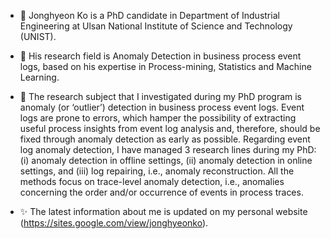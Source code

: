 - 👋 Jonghyeon Ko is a PhD candidate in Department of Industrial Engineering at Ulsan National Institute of Science and Technology (UNIST).

- 👀 His research field is  Anomaly Detection in business process event logs, based on his expertise in Process-mining, Statistics and Machine Learning. 

- 🌱 The research subject that I investigated during my PhD program is anomaly (or ‘outlier’) detection in business process event logs. Event logs are prone to errors, which hamper the possibility of
extracting useful process insights from event log analysis and, therefore, should be fixed through anomaly detection as early as possible. Regarding event log anomaly detection, I have managed 3 research lines during my PhD: (i)
anomaly detection in offline settings, (ii) anomaly detection in online settings, and (iii) log repairing, i.e., anomaly reconstruction. All the methods focus on trace-level anomaly detection, i.e., anomalies
concerning the order and/or occurrence of events in process traces.

- ✨ The latest information about me is updated on my personal website (https://sites.google.com/view/jonghyeonko).

<!---
jonghyeonk/jonghyeonk is a ✨ special ✨ repository because its `README.md` (this file) appears on your GitHub profile.
You can click the Preview link to take a look at your changes.
--->
